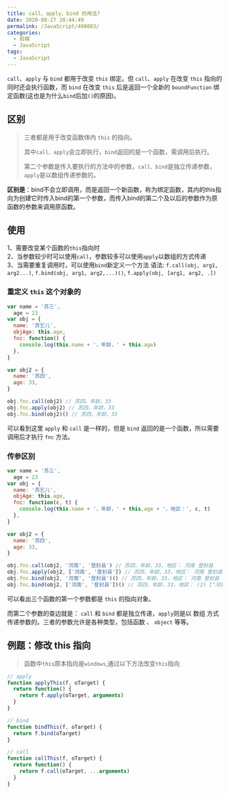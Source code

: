 ```yaml
---
title: call、apply、bind 的用法?
date: 2020-08-27 20:44:49
permalink: /JavaScript/498083/
categories:
  - 前端
  - JavaScript
tags:
  - JavaScript
---
```


`call`、`apply` 与 `bind` 都用于改变 `this` 绑定。但 `call`、`apply` 在改变 `this` 指向的同时还会执行函数，而 `bind` 在改变 `this` 后是返回一个全新的 `boundFunction` 绑定函数(这也是为什么`bind`后加`()`的原因)。

<!-- more -->

## 区别

> 三者都是用于改变函数体内 `this` 的指向。
> 
> 其中`call、apply`会立即执行，`bind`返回的是一个函数，需调用后执行。
> 
> 第二个参数是传入要执行的方法中的参数，`call、bind`是独立传递参数，`apply`是以数组传递参数的。

<!-- https://blog.csdn.net/Chengbo_X/article/details/83107808?ops_request_misc=&request_id=&biz_id=102&utm_term=call%E3%80%81apply%E4%B8%8Ebind&utm_medium=distribute.pc_search_result.none-task-blog-2~all~sobaiduweb~default-0-83107808.pc_search_all_es&spm=1018.2226.3001.4187 -->

<!-- https://blog.csdn.net/hexinyu_1022/article/details/82795517?ops_request_misc=%257B%2522request%255Fid%2522%253A%2522163283589016780261945440%2522%252C%2522scm%2522%253A%252220140713.130102334..%2522%257D&request_id=163283589016780261945440&biz_id=0&utm_medium=distribute.pc_search_result.none-task-blog-2~all~baidu_landing_v2~default-2-82795517.pc_search_all_es&utm_term=call%E3%80%81apply%E4%B8%8Ebind&spm=1018.2226.3001.4187 -->

**区别是**：bind不会立即调用，而是返回一个新函数，称为绑定函数，其内的this指向为创建它时传入bind的第一个参数，而传入bind的第二个及以后的参数作为原函数的参数来调用原函数。


## 使用

1、需要改变某个函数的`this`指向时  
2、当参数较少时可以使用`call`，参数较多可以使用`apply`以数组的方式传递  
3、当需要重复调用时，可以使用`bind`新定义一个方法
语法:
`f.call(obj, arg1, arg2...)`,
`f.bind(obj, arg1, arg2,...)()`,
`f.apply(obj, [arg1, arg2, .])`

### 重定义 `this` 这个对象的

```javascript
var name = '苏三',
  age = 23
var obj = {
  name: '苏乞儿',
  objAge: this.age,
  fnc: function() {
    console.log(this.name + '，年龄，' + this.age)
  },
}

var obj2 = {
  name: '苏四',
  age: 33,
}

obj.fnc.call(obj2) // 苏四，年龄，33
obj.fnc.apply(obj2) // 苏四，年龄，33
obj.fnc.bind(obj2)() // 苏四，年龄，33
```

可以看到这里 `apply` 和 `call` 是一样的，但是 `bind` 返回的是一个函数，所以需要调用后才执行 `fnc` 方法。

### 传参区别

```javascript
var name = '苏三',
  age = 23
var obj = {
  name: '苏乞儿',
  objAge: this.age,
  fnc: function(c, t) {
    console.log(this.name + '，年龄，' + this.age + '，地区：', c, t)
  },
}

var obj2 = {
  name: '苏四',
  age: 33,
}

obj.fnc.call(obj2, '河南', '登封县') // 苏四，年龄，33，地区： 河南 登封县
obj.fnc.apply(obj2, ['河南', '登封县']) // 苏四，年龄，33，地区： 河南 登封县
obj.fnc.bind(obj2, '河南', '登封县')() // 苏四，年龄，33，地区： 河南 登封县
obj.fnc.bind(obj2, ['河南', '登封县'])() // 苏四，年龄，33，地区： (2) ["河南", "登封县"] undefined
```

可以看出三个函数的第一个参数都是 `this` 的指向对象。

而第二个参数的查边就是： `call` 和 `bind` 都是独立传递，`apply`则是以 数组 方式传递参数的。三者的参数允许是各种类型，包括函数 、 `object` 等等。

## 例题：修改 this 指向

> 函数中`this`原本指向是`windows`,通过以下方法改变`this`指向

```js
// apply
function applyThis(f, oTarget) {
  return function() {
    return f.apply(oTarget, arguments)
  }
}

// bind
function bindThis(f, oTarget) {
  return f.bind(oTarget)
}

// call
function callThis(f, oTarget) {
  return function() {
    return f.call(oTarget, ...arguments)
  }
}
```
